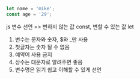 ```js
let name = 'mike';
const age = '29';
```

js 변수 선언 => 변하지 않는 값 const, 변할 수 있는 값 let

1. 변수는 문자와 숫자, $와 \_만 사용
2. 첫글자는 숫자 될 수 없음
3. 예약어 사용 금지
4. 상수는 대문자로 알려주면 좋음
5. 변수명은 읽기 쉽고 이해할 수 있게 선언

